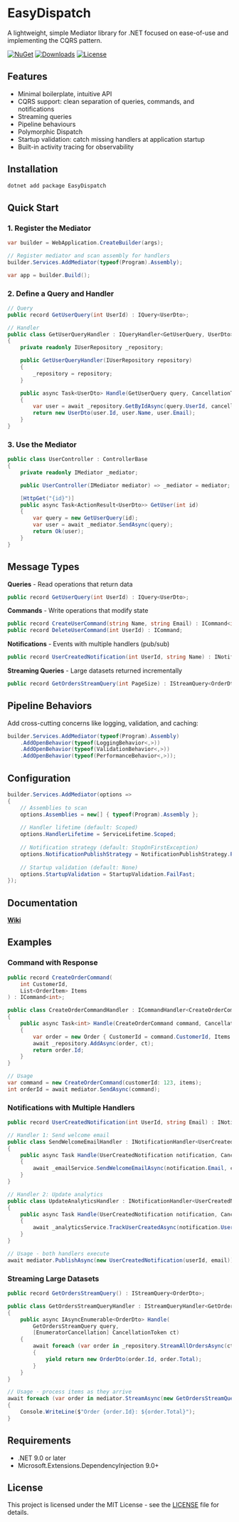 # EasyDispatch

A lightweight, simple Mediator library for .NET focused on ease-of-use and implementing the CQRS pattern.

[![NuGet](https://img.shields.io/nuget/v/EasyDispatch.svg)](https://www.nuget.org/packages/EasyDispatch/)
[![Downloads](https://img.shields.io/nuget/dt/EasyDispatch.svg)](https://www.nuget.org/packages/EasyDispatch/)
[![License](https://img.shields.io/badge/license-MIT-blue.svg)](LICENSE)

## Features

- Minimal boilerplate, intuitive API  
- CQRS support: clean separation of queries, commands, and notifications  
- Streaming queries
- Pipeline behaviours
- Polymorphic Dispatch 
- Startup validation: catch missing handlers at application startup  
- Built-in activity tracing for observability  

## Installation

```bash
dotnet add package EasyDispatch
```

## Quick Start

### 1. Register the Mediator

```csharp
var builder = WebApplication.CreateBuilder(args);

// Register mediator and scan assembly for handlers
builder.Services.AddMediator(typeof(Program).Assembly);

var app = builder.Build();
```

### 2. Define a Query and Handler

```csharp
// Query
public record GetUserQuery(int UserId) : IQuery<UserDto>;

// Handler
public class GetUserQueryHandler : IQueryHandler<GetUserQuery, UserDto>
{
    private readonly IUserRepository _repository;

    public GetUserQueryHandler(IUserRepository repository)
    {
        _repository = repository;
    }

    public async Task<UserDto> Handle(GetUserQuery query, CancellationToken cancellationToken)
    {
        var user = await _repository.GetByIdAsync(query.UserId, cancellationToken);
        return new UserDto(user.Id, user.Name, user.Email);
    }
}
```

### 3. Use the Mediator

```csharp
public class UserController : ControllerBase
{
    private readonly IMediator _mediator;

    public UserController(IMediator mediator) => _mediator = mediator;

    [HttpGet("{id}")]
    public async Task<ActionResult<UserDto>> GetUser(int id)
    {
        var query = new GetUserQuery(id);
        var user = await _mediator.SendAsync(query);
        return Ok(user);
    }
}
```

## Message Types

**Queries** - Read operations that return data
```csharp
public record GetUserQuery(int UserId) : IQuery<UserDto>;
```

**Commands** - Write operations that modify state
```csharp
public record CreateUserCommand(string Name, string Email) : ICommand<int>;
public record DeleteUserCommand(int UserId) : ICommand;
```

**Notifications** - Events with multiple handlers (pub/sub)
```csharp
public record UserCreatedNotification(int UserId, string Name) : INotification;
```

**Streaming Queries** - Large datasets returned incrementally
```csharp
public record GetOrdersStreamQuery(int PageSize) : IStreamQuery<OrderDto>;
```

## Pipeline Behaviors

Add cross-cutting concerns like logging, validation, and caching:

```csharp
builder.Services.AddMediator(typeof(Program).Assembly)
    .AddOpenBehavior(typeof(LoggingBehavior<,>))
    .AddOpenBehavior(typeof(ValidationBehavior<,>))
    .AddOpenBehavior(typeof(PerformanceBehavior<,>));
```

## Configuration

```csharp
builder.Services.AddMediator(options =>
{
    // Assemblies to scan
    options.Assemblies = new[] { typeof(Program).Assembly };
    
    // Handler lifetime (default: Scoped)
    options.HandlerLifetime = ServiceLifetime.Scoped;
    
    // Notification strategy (default: StopOnFirstException)
    options.NotificationPublishStrategy = NotificationPublishStrategy.ParallelWhenAll;
    
    // Startup validation (default: None)
    options.StartupValidation = StartupValidation.FailFast;
});
```

## Documentation

**[Wiki](../../wiki)**

## Examples

### Command with Response

```csharp
public record CreateOrderCommand(
    int CustomerId,
    List<OrderItem> Items
) : ICommand<int>;

public class CreateOrderCommandHandler : ICommandHandler<CreateOrderCommand, int>
{
    public async Task<int> Handle(CreateOrderCommand command, CancellationToken ct)
    {
        var order = new Order { CustomerId = command.CustomerId, Items = command.Items };
        await _repository.AddAsync(order, ct);
        return order.Id;
    }
}

// Usage
var command = new CreateOrderCommand(customerId: 123, items);
int orderId = await mediator.SendAsync(command);
```

### Notifications with Multiple Handlers

```csharp
public record UserCreatedNotification(int UserId, string Email) : INotification;

// Handler 1: Send welcome email
public class SendWelcomeEmailHandler : INotificationHandler<UserCreatedNotification>
{
    public async Task Handle(UserCreatedNotification notification, CancellationToken ct)
    {
        await _emailService.SendWelcomeEmailAsync(notification.Email, ct);
    }
}

// Handler 2: Update analytics
public class UpdateAnalyticsHandler : INotificationHandler<UserCreatedNotification>
{
    public async Task Handle(UserCreatedNotification notification, CancellationToken ct)
    {
        await _analyticsService.TrackUserCreatedAsync(notification.UserId, ct);
    }
}

// Usage - both handlers execute
await mediator.PublishAsync(new UserCreatedNotification(userId, email));
```

### Streaming Large Datasets

```csharp
public record GetOrdersStreamQuery() : IStreamQuery<OrderDto>;

public class GetOrdersStreamQueryHandler : IStreamQueryHandler<GetOrdersStreamQuery, OrderDto>
{
    public async IAsyncEnumerable<OrderDto> Handle(
        GetOrdersStreamQuery query,
        [EnumeratorCancellation] CancellationToken ct)
    {
        await foreach (var order in _repository.StreamAllOrdersAsync(ct))
        {
            yield return new OrderDto(order.Id, order.Total);
        }
    }
}

// Usage - process items as they arrive
await foreach (var order in mediator.StreamAsync(new GetOrdersStreamQuery()))
{
    Console.WriteLine($"Order {order.Id}: ${order.Total}");
}
```

## Requirements

- .NET 9.0 or later
- Microsoft.Extensions.DependencyInjection 9.0+

## License

This project is licensed under the MIT License - see the [LICENSE](LICENSE) file for details.
